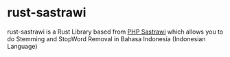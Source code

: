 # rust-sastrawi
rust-sastrawi is a Rust Library based from [PHP Sastrawi](https://github.com/sastrawi/sastrawi) which allows you to do Stemming and StopWord Removal in Bahasa Indonesia (Indonesian Language)